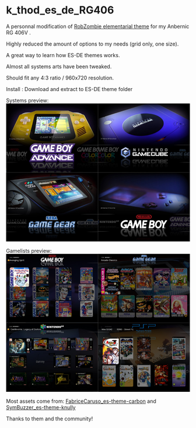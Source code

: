 # k_thod_es_de_RG406
A personnal modification of [RobZombie elementarial theme](https://github.com/RobZombie9043/elementerial-es-de) for my Anbernic RG 406V .

Highly reduced the amount of options to my needs (grid only, one size).

A great way to learn how ES-DE themes works.

Almost all systems arts have been tweaked.

Should fit any 4:3 ratio / 960x720 resolution.

Install :
Download and extract to ES-DE theme folder


Systems preview:<br />
![sample1](https://github.com/kthod861/Elementerial_Mod_RG406/blob/main/_inc/Systems_screen.jpg)

Gamelists preview:<br />
![sample1](https://github.com/kthod861/Elementerial_Mod_RG406/blob/main/_inc/Gamelists_screen.jpg)


Most assets come from:
[FabriceCaruso_es-theme-carbon](https://github.com/fabricecaruso/es-theme-carbon)
and
[SymBuzzer_es-theme-knully](https://github.com/symbuzzer/es-theme-knulli)

Thanks to them and the community!
